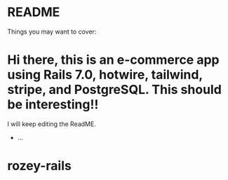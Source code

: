 # README



Things you may want to cover:

 # Hi there, this is an e-commerce app using Rails 7.0, hotwire, tailwind, stripe, and PostgreSQL. This should be interesting!! 
I will keep editing the ReadME.




* ...
# rozey-rails
